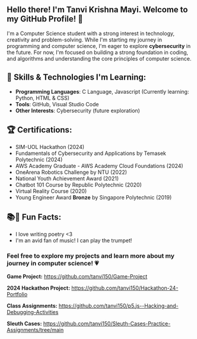 ## Hello there! I'm Tanvi Krishna Mayi. Welcome to my GitHub Profile! 👋

I'm a Computer Science student with a strong interest in technology, creativity and problem-solving. While I'm starting my journey in programming and computer science,
I'm eager to explore **cybersecurity** in the future. For now, I'm focused on building a strong foundation in coding, and algorithms and understanding the core 
principles of computer science.

## 🚀 Skills & Technologies I'm Learning:
- **Programming Languages**: C Language, Javascript (Currently learning: Python, HTML & CSS)
- **Tools**: GitHub, Visual Studio Code
- **Other Interests**: Cybersecurity (future exploration)

## 🏆 Certifications:
- SIM-UOL Hackathon (2024)
- Fundamentals of Cybersecurity and Applications by Temasek Polytechnic (2024)
- AWS Academy Graduate - AWS Academy Cloud Foundations (2024)
- OneArena Robotics Challenge by NTU (2022)
- National Youth Achievement Award (2021)
- Chatbot 101 Course by Republic Polytechnic (2020)
- Virtual Reality Course (2020)
- Young Engineer Award **Bronze** by Singapore Polytechnic (2019)

## 📚🎵 Fun Facts:
- I love writing poetry <3
- I'm an avid fan of music! I can play the trumpet!

### Feel free to explore my projects and learn more about my journey in computer science! 💗

**Game Project:** https://github.com/tanvi150/Game-Project

**2024 Hackathon Project:** https://github.com/tanvi150/Hackathon-24-Portfolio

**Class Assignments:** https://github.com/tanvi150/p5.js--Hacking-and-Debugging-Activities

**Sleuth Cases:** https://github.com/tanvi150/Sleuth-Cases-Practice-Assignments/tree/main
<!---
tanvi150/tanvi150 is a ✨ special ✨ repository because its `README.md` (this file) appears on your GitHub profile.
You can click the Preview link to take a look at your changes.
--->
